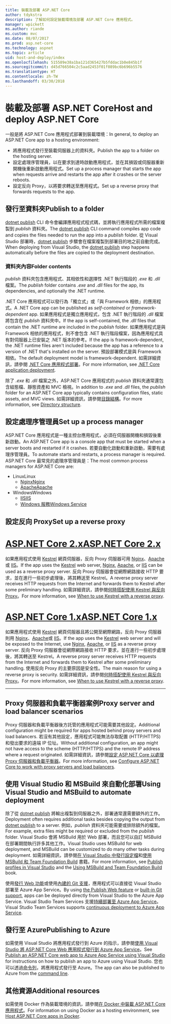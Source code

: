 ```yaml
---
title: 裝載及部署 ASP.NET Core
author: tdykstra
description: 了解如何設定裝載環境及部署 ASP.NET Core 應用程式。
manager: wpickett
ms.author: riande
ms.custom: mvc
ms.date: 08/07/2017
ms.prod: asp.net-core
ms.technology: aspnet
ms.topic: article
uid: host-and-deploy/index
ms.openlocfilehash: 515589e38a1ba121d365427b5fddac1b0e845b1f
ms.sourcegitcommit: d45d766504c2c5aad2453f01f089bc6b696b5576
ms.translationtype: HT
ms.contentlocale: zh-TW
ms.lasthandoff: 03/30/2018
---
```

# <a name="host-and-deploy-aspnet-core"></a><span data-ttu-id="bab3d-103">裝載及部署 ASP.NET Core</span><span class="sxs-lookup"><span data-stu-id="bab3d-103">Host and deploy ASP.NET Core</span></span>

<span data-ttu-id="bab3d-104">一般是將 ASP.NET Core 應用程式部署到裝載環境：</span><span class="sxs-lookup"><span data-stu-id="bab3d-104">In general, to deploy an ASP.NET Core app to a hosting environment:</span></span>

* <span data-ttu-id="bab3d-105">將應用程式發行至裝載伺服器上的資料夾。</span><span class="sxs-lookup"><span data-stu-id="bab3d-105">Publish the app to a folder on the hosting server.</span></span>
* <span data-ttu-id="bab3d-106">設定處理序管理員，以在要求到達時啟動應用程式，並在其損毀或伺服器重新開機後重新啟動應用程式。</span><span class="sxs-lookup"><span data-stu-id="bab3d-106">Set up a process manager that starts the app when requests arrive and restarts the app after it crashes or the server reboots.</span></span>
* <span data-ttu-id="bab3d-107">設定反向 Proxy，以將要求轉送至應用程式。</span><span class="sxs-lookup"><span data-stu-id="bab3d-107">Set up a reverse proxy that forwards requests to the app.</span></span>

## <a name="publish-to-a-folder"></a><span data-ttu-id="bab3d-108">發行至資料夾</span><span class="sxs-lookup"><span data-stu-id="bab3d-108">Publish to a folder</span></span> 

<span data-ttu-id="bab3d-109">[dotnet publish](/dotnet/articles/core/tools/dotnet-publish) CLI 命令會編譯應用程式程式碼，並將執行應用程式所需的檔案複製到 *publish* 資料夾。</span><span class="sxs-lookup"><span data-stu-id="bab3d-109">The [dotnet publish](/dotnet/articles/core/tools/dotnet-publish) CLI command compiles app code and copies the files needed to run the app into a *publish* folder.</span></span> <span data-ttu-id="bab3d-110">從 Visual Studio 部署時，[dotnet publish](/dotnet/core/tools/dotnet-publish) 步驟會在檔案複製到部署目的地之前自動完成。</span><span class="sxs-lookup"><span data-stu-id="bab3d-110">When deploying from Visual Studio, the [dotnet publish](/dotnet/core/tools/dotnet-publish) step happens automatically before the files are copied to the deployment destination.</span></span>

### <a name="folder-contents"></a><span data-ttu-id="bab3d-111">資料夾內容</span><span class="sxs-lookup"><span data-stu-id="bab3d-111">Folder contents</span></span>

<span data-ttu-id="bab3d-112">*publish* 資料夾包含應用程式、其相依性和選擇性 .NET 執行階段的 *.exe* 和 *.dll* 檔案。</span><span class="sxs-lookup"><span data-stu-id="bab3d-112">The *publish* folder contains *.exe* and *.dll* files for the app, its dependencies, and optionally the .NET runtime.</span></span>

<span data-ttu-id="bab3d-113">.NET Core 應用程式可以發行為「獨立式」或「與 Framework 相依」的應用程式。</span><span class="sxs-lookup"><span data-stu-id="bab3d-113">A .NET Core app can be published as *self-contained* or *framework-dependent* app.</span></span> <span data-ttu-id="bab3d-114">如果應用程式是獨立應用程式，包含 .NET 執行階段的 *.dll* 檔案將包含在 *publish* 資料夾中。</span><span class="sxs-lookup"><span data-stu-id="bab3d-114">If the app is self-contained, the *.dll* files that contain the .NET runtime are included in the *publish* folder.</span></span> <span data-ttu-id="bab3d-115">如果應用程式是與 Framework 相依的應用程式，則不會包含 .NET 執行階段檔案，因為應用程式具有對伺服器上已安裝之 .NET 版本的參考。</span><span class="sxs-lookup"><span data-stu-id="bab3d-115">If the app is framework-dependent, the .NET runtime files aren't included because the app has a reference to a version of .NET that's installed on the server.</span></span> <span data-ttu-id="bab3d-116">預設部署模式是與 Framework 相依。</span><span class="sxs-lookup"><span data-stu-id="bab3d-116">The default deployment model is framework-dependent.</span></span> <span data-ttu-id="bab3d-117">如需詳細資訊，請參閱 [.NET Core 應用程式部署](/dotnet/articles/core/deploying/index)。</span><span class="sxs-lookup"><span data-stu-id="bab3d-117">For more information, see [.NET Core application deployment](/dotnet/articles/core/deploying/index).</span></span>

<span data-ttu-id="bab3d-118">除了 *.exe* 和 *.dll* 檔案之外，ASP.NET Core 應用程式的 *publish* 資料夾通常還包含組態檔、靜態資產和 MVC 檢視。</span><span class="sxs-lookup"><span data-stu-id="bab3d-118">In addition to *.exe* and *.dll* files, the *publish* folder for an ASP.NET Core app typically contains configuration files, static assets, and MVC views.</span></span> <span data-ttu-id="bab3d-119">如需詳細資訊，請參閱[目錄結構](xref:host-and-deploy/directory-structure)。</span><span class="sxs-lookup"><span data-stu-id="bab3d-119">For more information, see [Directory structure](xref:host-and-deploy/directory-structure).</span></span>

## <a name="set-up-a-process-manager"></a><span data-ttu-id="bab3d-120">設定處理序管理員</span><span class="sxs-lookup"><span data-stu-id="bab3d-120">Set up a process manager</span></span>

<span data-ttu-id="bab3d-121">ASP.NET Core 應用程式是一種主控台應用程式，必須在伺服器開機和損毀後重新啟動。</span><span class="sxs-lookup"><span data-stu-id="bab3d-121">An ASP.NET Core app is a console app that must be started when a server boots and restarted if it crashes.</span></span> <span data-ttu-id="bab3d-122">若要自動化啟動和重新啟動，需要有處理序管理員。</span><span class="sxs-lookup"><span data-stu-id="bab3d-122">To automate starts and restarts, a process manager is required.</span></span> <span data-ttu-id="bab3d-123">ASP.NET Core 最常見的處理序管理員是：</span><span class="sxs-lookup"><span data-stu-id="bab3d-123">The most common process managers for ASP.NET Core are:</span></span>

* <span data-ttu-id="bab3d-124">Linux</span><span class="sxs-lookup"><span data-stu-id="bab3d-124">Linux</span></span>
  * [<span data-ttu-id="bab3d-125">Nginx</span><span class="sxs-lookup"><span data-stu-id="bab3d-125">Nginx</span></span>](xref:host-and-deploy/linux-nginx)
  * [<span data-ttu-id="bab3d-126">Apache</span><span class="sxs-lookup"><span data-stu-id="bab3d-126">Apache</span></span>](xref:host-and-deploy/linux-apache)
* <span data-ttu-id="bab3d-127">Windows</span><span class="sxs-lookup"><span data-stu-id="bab3d-127">Windows</span></span>
  * [<span data-ttu-id="bab3d-128">IIS</span><span class="sxs-lookup"><span data-stu-id="bab3d-128">IIS</span></span>](xref:host-and-deploy/iis/index)
  * [<span data-ttu-id="bab3d-129">Windows 服務</span><span class="sxs-lookup"><span data-stu-id="bab3d-129">Windows Service</span></span>](xref:host-and-deploy/windows-service)

## <a name="set-up-a-reverse-proxy"></a><span data-ttu-id="bab3d-130">設定反向 Proxy</span><span class="sxs-lookup"><span data-stu-id="bab3d-130">Set up a reverse proxy</span></span>

# <a name="aspnet-core-2xtabaspnetcore2x"></a>[<span data-ttu-id="bab3d-131">ASP.NET Core 2.x</span><span class="sxs-lookup"><span data-stu-id="bab3d-131">ASP.NET Core 2.x</span></span>](#tab/aspnetcore2x)

<span data-ttu-id="bab3d-132">如果應用程式使用 [Kestrel](xref:fundamentals/servers/kestrel) 網頁伺服器，反向 Proxy 伺服器可用 [Nginx](xref:host-and-deploy/linux-nginx)、[Apache](xref:host-and-deploy/linux-apache) 或 [IIS](xref:host-and-deploy/iis/index)。</span><span class="sxs-lookup"><span data-stu-id="bab3d-132">If the app uses the [Kestrel](xref:fundamentals/servers/kestrel) web server, [Nginx](xref:host-and-deploy/linux-nginx), [Apache](xref:host-and-deploy/linux-apache), or [IIS](xref:host-and-deploy/iis/index) can be used as a reverse proxy server.</span></span> <span data-ttu-id="bab3d-133">反向 Proxy 伺服器會從網際網路接收 HTTP 要求，並在進行一些初步處理後，將其轉送至 Kestrel。</span><span class="sxs-lookup"><span data-stu-id="bab3d-133">A reverse proxy server receives HTTP requests from the Internet and forwards them to Kestrel after some preliminary handling.</span></span> <span data-ttu-id="bab3d-134">如需詳細資訊，請參閱[何時搭配使用 Kestrel 與反向 Proxy](xref:fundamentals/servers/kestrel?tabs=aspnetcore2x#when-to-use-kestrel-with-a-reverse-proxy)。</span><span class="sxs-lookup"><span data-stu-id="bab3d-134">For more information, see [When to use Kestrel with a reverse proxy](xref:fundamentals/servers/kestrel?tabs=aspnetcore2x#when-to-use-kestrel-with-a-reverse-proxy).</span></span>

# <a name="aspnet-core-1xtabaspnetcore1x"></a>[<span data-ttu-id="bab3d-135">ASP.NET Core 1.x</span><span class="sxs-lookup"><span data-stu-id="bab3d-135">ASP.NET Core 1.x</span></span>](#tab/aspnetcore1x)

<span data-ttu-id="bab3d-136">如果應用程式使用 [Kestrel](xref:fundamentals/servers/kestrel) 網頁伺服器且將公開至網際網路，反向 Proxy 伺服器則用 [Nginx](xref:host-and-deploy/linux-nginx)、[Apache](xref:host-and-deploy/linux-apache)或 [IIS](xref:host-and-deploy/iis/index)。</span><span class="sxs-lookup"><span data-stu-id="bab3d-136">If the app uses the [Kestrel](xref:fundamentals/servers/kestrel) web server and will be exposed to the Internet, use [Nginx](xref:host-and-deploy/linux-nginx), [Apache](xref:host-and-deploy/linux-apache), or [IIS](xref:host-and-deploy/iis/index) as a reverse proxy server.</span></span> <span data-ttu-id="bab3d-137">反向 Proxy 伺服器會從網際網路接收 HTTP 要求，並在進行一些初步處理後，將其轉送至 Kestrel。</span><span class="sxs-lookup"><span data-stu-id="bab3d-137">A reverse proxy server receives HTTP requests from the Internet and forwards them to Kestrel after some preliminary handling.</span></span> <span data-ttu-id="bab3d-138">使用反向 Proxy 的主要原因是安全性。</span><span class="sxs-lookup"><span data-stu-id="bab3d-138">The main reason for using a reverse proxy is security.</span></span> <span data-ttu-id="bab3d-139">如需詳細資訊，請參閱[何時搭配使用 Kestrel 與反向 Proxy](xref:fundamentals/servers/kestrel?tabs=aspnetcore1x#when-to-use-kestrel-with-a-reverse-proxy)。</span><span class="sxs-lookup"><span data-stu-id="bab3d-139">For more information, see [When to use Kestrel with a reverse proxy](xref:fundamentals/servers/kestrel?tabs=aspnetcore1x#when-to-use-kestrel-with-a-reverse-proxy).</span></span>

---

## <a name="proxy-server-and-load-balancer-scenarios"></a><span data-ttu-id="bab3d-140">Proxy 伺服器和負載平衡器案例</span><span class="sxs-lookup"><span data-stu-id="bab3d-140">Proxy server and load balancer scenarios</span></span>

<span data-ttu-id="bab3d-141">Proxy 伺服器和負載平衡器後方託管的應用程式可能需要其他設定。</span><span class="sxs-lookup"><span data-stu-id="bab3d-141">Additional configuration might be required for apps hosted behind proxy servers and load balancers.</span></span> <span data-ttu-id="bab3d-142">若沒有其他設定，應用程式可能無法存取配置 (HTTP/HTTPS) 和發出要求的遠端 IP 位址。</span><span class="sxs-lookup"><span data-stu-id="bab3d-142">Without additional configuration, an app might not have access to the scheme (HTTP/HTTPS) and the remote IP address where a request originated.</span></span> <span data-ttu-id="bab3d-143">如需詳細資訊，請參閱[設定 ASP.NET Core 以處理 Proxy 伺服器和負載平衡器](xref:host-and-deploy/proxy-load-balancer)。</span><span class="sxs-lookup"><span data-stu-id="bab3d-143">For more information, see [Configure ASP.NET Core to work with proxy servers and load balancers](xref:host-and-deploy/proxy-load-balancer).</span></span>

## <a name="using-visual-studio-and-msbuild-to-automate-deployment"></a><span data-ttu-id="bab3d-144">使用 Visual Studio 和 MSBuild 來自動化部署</span><span class="sxs-lookup"><span data-stu-id="bab3d-144">Using Visual Studio and MSBuild to automate deployment</span></span>

<span data-ttu-id="bab3d-145">除了從 [dotnet publish](/dotnet/core/tools/dotnet-publish) 將輸出複製到伺服器之外，部署通常還需要額外的工作。</span><span class="sxs-lookup"><span data-stu-id="bab3d-145">Deployment often requires additional tasks besides copying the output from [dotnet publish](/dotnet/core/tools/dotnet-publish) to a server.</span></span> <span data-ttu-id="bab3d-146">例如，*publish* 資料夾可能需要或排除額外的檔案。</span><span class="sxs-lookup"><span data-stu-id="bab3d-146">For example, extra files might be required or excluded from the *publish* folder.</span></span> <span data-ttu-id="bab3d-147">Visual Studio 會將 MSBuild 用於 Web 部署，而且您可以自訂 MSBuild 在部署期間執行許多其他工作。</span><span class="sxs-lookup"><span data-stu-id="bab3d-147">Visual Studio uses MSBuild for web deployment, and MSBuild can be customized to do many other tasks during deployment.</span></span> <span data-ttu-id="bab3d-148">如需詳細資訊，請參閱[在 Visual Studio 中發行設定檔](xref:host-and-deploy/visual-studio-publish-profiles)和[使用 MSBuild 和 Team Foundation Build](http://msbuildbook.com/) 書籍。</span><span class="sxs-lookup"><span data-stu-id="bab3d-148">For more information, see [Publish profiles in Visual Studio](xref:host-and-deploy/visual-studio-publish-profiles) and the [Using MSBuild and Team Foundation Build](http://msbuildbook.com/) book.</span></span>

<span data-ttu-id="bab3d-149">使用[發行 Web 功能](xref:tutorials/publish-to-azure-webapp-using-vs)或使用[內建的 Git 支援](xref:host-and-deploy/azure-apps/azure-continuous-deployment)，應用程式可以直接從 Visual Studio 部署至 Azure App Service。</span><span class="sxs-lookup"><span data-stu-id="bab3d-149">By using [the Publish Web feature](xref:tutorials/publish-to-azure-webapp-using-vs) or [built-in Git support](xref:host-and-deploy/azure-apps/azure-continuous-deployment), apps can be deployed directly from Visual Studio to the Azure App Service.</span></span> <span data-ttu-id="bab3d-150">Visual Studio Team Services 支援[持續部署至 Azure App Service](/vsts/build-release/apps/cd/azure/aspnet-core-to-azure-webapp?tabs=vsts)。</span><span class="sxs-lookup"><span data-stu-id="bab3d-150">Visual Studio Team Services supports [continuous deployment to Azure App Service](/vsts/build-release/apps/cd/azure/aspnet-core-to-azure-webapp?tabs=vsts).</span></span>

## <a name="publishing-to-azure"></a><span data-ttu-id="bab3d-151">發行至 Azure</span><span class="sxs-lookup"><span data-stu-id="bab3d-151">Publishing to Azure</span></span>

<span data-ttu-id="bab3d-152">如需使用 Visual Studio 將應用程式發行到 Azure 的指示，請參閱[使用 Visual Studio 將 ASP.NET Core Web 應用程式發行到 Azure App Service](xref:tutorials/publish-to-azure-webapp-using-vs)。</span><span class="sxs-lookup"><span data-stu-id="bab3d-152">See [Publish an ASP.NET Core web app to Azure App Service using Visual Studio](xref:tutorials/publish-to-azure-webapp-using-vs) for instructions on how to publish an app to Azure using Visual Studio.</span></span> <span data-ttu-id="bab3d-153">您也可以透過[命令列](xref:tutorials/publish-to-azure-webapp-using-cli)，將應用程式發行至 Azure。</span><span class="sxs-lookup"><span data-stu-id="bab3d-153">The app can also be published to Azure from the [command line](xref:tutorials/publish-to-azure-webapp-using-cli).</span></span>

## <a name="additional-resources"></a><span data-ttu-id="bab3d-154">其他資源</span><span class="sxs-lookup"><span data-stu-id="bab3d-154">Additional resources</span></span>

<span data-ttu-id="bab3d-155">如需使用 Docker 作為裝載環境的資訊，請參閱[在 Docker 中裝載 ASP.NET Core 應用程式](xref:host-and-deploy/docker/index)。</span><span class="sxs-lookup"><span data-stu-id="bab3d-155">For information on using Docker as a hosting environment, see [Host ASP.NET Core apps in Docker](xref:host-and-deploy/docker/index).</span></span>
